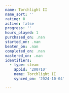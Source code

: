 ```yaml
---
name: Torchlight II
name_sort: ''
rating: 0
active: false
progress: ''
hours_played: 1
purchased_on: .nan
started_on: .nan
beaten_on: .nan
completed_on: .nan
mastered_on: .nan
identifiers:
  - type: steam
    appid: '200710'
    name: Torchlight II
    synced_on: '2024-10-04'

---
```

